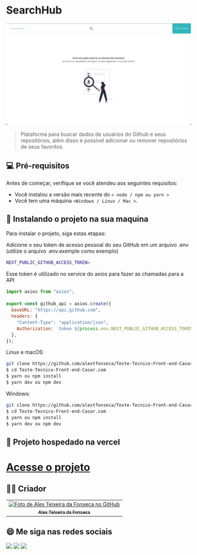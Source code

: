 # SearchHub

<img src="public/images/project.png" alt="exemplo imagem">

> Plataforma para buscar dados de usuários do Github e seus repositórios, além disso é possível adicionar ou remover repositórios de seus favoritos.

## 💻 Pré-requisitos

Antes de começar, verifique se você atendeu aos seguintes requisitos:

<!---Estes são apenas requisitos de exemplo. Adicionar, duplicar ou remover conforme necessário--->

- Você instalou a versão mais recente do `< node / npm ou yarn >`
- Você tem uma máquina `<Windows / Linux / Mac >`.

## 🚀 Instalando o projeto <BlogNews> na sua maquina

Para instalar o projeto, siga estas etapas:

Adicione o seu token de acesso pessoal do seu GitHub em um arquivo .env (utilize o arquivo .env.exemple como exemplo)

```bash
NEXT_PUBLIC_GITHUB_ACCESS_TOKEN=
```

Esse token é utilizado no service do axios para fazer as chamadas para a API

```javascript
import axios from "axios";

export const github_api = axios.create({
  baseURL: "https://api.github.com",
  headers: {
    "Content-Type": "application/json",
    Authorization: `token ${process.env.NEXT_PUBLIC_GITHUB_ACCESS_TOKEN}`,
  },
});
```

Linux e macOS:

```bash
git clone https://github.com/alextfonseca/Teste-Tecnico-Front-end-Casar.com
$ cd Teste-Tecnico-Front-end-Casar.com
$ yarn ou npm install
$ yarn dev ou npm dev
```

Windows:

```bash
git clone https://github.com/alextfonseca/Teste-Tecnico-Front-end-Casar.com
$ cd Teste-Tecnico-Front-end-Casar.com
$ yarn ou npm install
$ yarn dev ou npm dev
```

## 🧾 Projeto hospedado na vercel

# <a href="https://teste-tecnico-front-end-casar-com.vercel.app/">Acesse o projeto</a>

## 🧑‍💻 Criador

<table>
  <tr>
    <td align="center">
      <a href="https://github.com/alextfonseca">
        <img src="https://github.com/alextfonseca.png" width="100px;" alt="Foto de Alex Teixeira da Fonseca no GitHub"/><br>
        <sub>
          <b>Alex Teixeira da Fonseca</b>
        </sub>
      </a>
    </td>
  </tr>
</table>

## 😄 Me siga nas redes sociais<br>

<p align="left">

  <a href="https://www.linkedin.com/in/alex-teixeira-da-fonseca-5a99931a2/" alt="Linkedin">
  <img src="https://img.shields.io/badge/-Linkedin-0e76a8?style=flat-square&logo=Linkedin&logoColor=white&link=LINK-DO-SEU-LINKEDIN" /></a>

  <a href="https://wa.me/+5511976184659?text=Olá%20Alex" alt="WhatsApp">
  <img src="https://img.shields.io/badge/-WhatsApp-25d366?style=flat-square&labelColor=25d366&logo=whatsapp&logoColor=white&link=API-DO-SEU-WHATSAPP"/></a>

  <a href="https://www.instagram.com/devalextf/?hl=pt-br" alt="Instagram">
  <img src="https://img.shields.io/badge/-Instagram-DF0174?style=flat-square&labelColor=DF0174&logo=instagram&logoColor=white&link=LINK-DO-SEU-INSTAGRAM"/></a>
</p>
